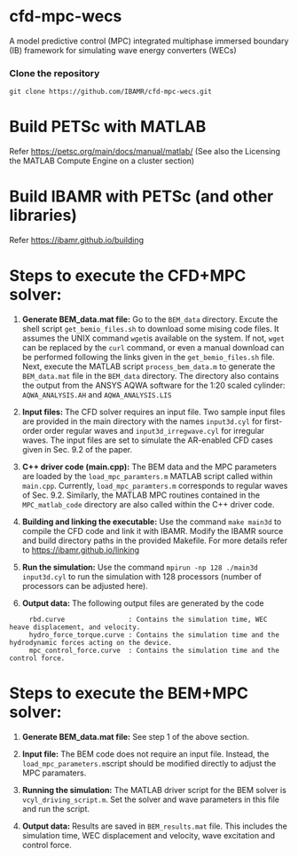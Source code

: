 # cfd-mpc-wecs
A model predictive control (MPC) integrated multiphase immersed boundary (IB) framework for simulating wave energy converters (WECs) 

### Clone the repository

```
git clone https://github.com/IBAMR/cfd-mpc-wecs.git
```

# Build PETSc with MATLAB
Refer https://petsc.org/main/docs/manual/matlab/ (See also the Licensing the MATLAB Compute Engine on a cluster section)

# Build IBAMR with PETSc (and other libraries)
Refer https://ibamr.github.io/building


# Steps to execute the CFD+MPC solver:

1) **Generate BEM_data.mat file:** Go to the `BEM_data` directory. Excute the shell script `get_bemio_files.sh` to download some mising code files. It assumes the UNIX command `wget`is available on the system. If not, `wget` can be replaced by the `curl` command, or even a manual download can be performed following the links given in the  `get_bemio_files.sh` file. Next, execute the MATLAB script `process_bem_data.m`  to generate the `BEM_data.mat` file in the `BEM_data` directory. The directory also contains the output from the ANSYS AQWA software for the 1:20 scaled cylinder: `AQWA_ANALYSIS.AH` and `AQWA_ANALYSIS.LIS` 

2) **Input files:** The CFD solver requires an input file. Two sample input files are provided in the main directory with the names `input3d.cyl` for first-order order regular waves and `input3d_irregwave.cyl` for irregular waves. The input files are set to simulate the AR-enabled CFD cases given in Sec. 9.2 of the paper.

3) **C++ driver code (main.cpp):** The BEM data and the MPC parameters are loaded by the `load_mpc_paramters.m` MATLAB script called within `main.cpp`. Currently, `load_mpc_paramters.m` corresponds to regular waves of Sec. 9.2. Similarly, the MATLAB MPC routines contained in the `MPC_matlab_code` directory are also called within the C++ driver code.   

3) **Building and linking the executable:** Use the command `make main3d` to compile the CFD code and link it with IBAMR. Modify the IBAMR source and build directory paths in the provided Makefile. For more details refer to https://ibamr.github.io/linking

4) **Run the simulation:** Use the command `mpirun -np 128 ./main3d input3d.cyl` to run the simulation with 128 processors (number of processors can be adjusted here). 

5) **Output data:** The following output files are generated by the code 

```
     rbd.curve                : Contains the simulation time, WEC heave displacement, and velocity.
     hydro_force_torque.curve : Contains the simulation time and the hydrodynamic forces acting on the device.
     mpc_control_force.curve  : Contains the simulation time and the control force.
```


# Steps to execute the BEM+MPC solver:

1) **Generate BEM_data.mat file:** See step 1 of the above section. 

2) **Input file:** The BEM code does not require an input file. Instead, the `load_mpc_parameters.m`script should be modified directly to adjust the MPC paramaters.

3) **Running the simulation:** The MATLAB driver script for the BEM solver is `vcyl_driving_script.m`. Set the solver and wave parameters in this file and run the script.

4) **Output data:** Results are saved in `BEM_results.mat` file. This includes the simulation time, WEC displacement and velocity, wave excitation and control force.
